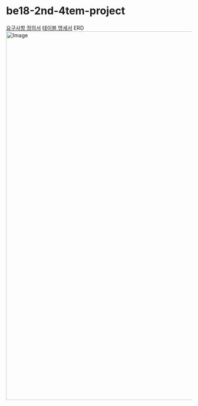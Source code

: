 # be18-2nd-4tem-project
[요구사항 정의서](https://docs.google.com/spreadsheets/d/1293Cmz0EkIeH163VswqcNQPK-0b8Cr8gXvtHyckqLN8/edit?gid=0#gid=0&fvid=1857363008)
[테이블 명세서](https://docs.google.com/spreadsheets/d/1293Cmz0EkIeH163VswqcNQPK-0b8Cr8gXvtHyckqLN8/edit?gid=99972625#gid=99972625)
ERD
<img width="1620" height="1001" alt="Image" src="https://github.com/user-attachments/assets/5fc1c822-8411-46f3-9fd8-d79d45014ff5" />

